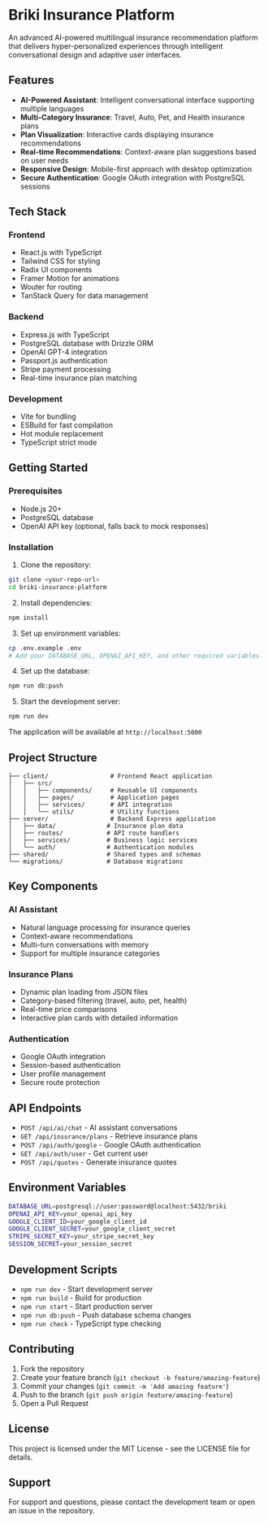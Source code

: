 # Briki Insurance Platform

An advanced AI-powered multilingual insurance recommendation platform that delivers hyper-personalized experiences through intelligent conversational design and adaptive user interfaces.

## Features

- **AI-Powered Assistant**: Intelligent conversational interface supporting multiple languages
- **Multi-Category Insurance**: Travel, Auto, Pet, and Health insurance plans
- **Plan Visualization**: Interactive cards displaying insurance recommendations
- **Real-time Recommendations**: Context-aware plan suggestions based on user needs
- **Responsive Design**: Mobile-first approach with desktop optimization
- **Secure Authentication**: Google OAuth integration with PostgreSQL sessions

## Tech Stack

### Frontend
- React.js with TypeScript
- Tailwind CSS for styling
- Radix UI components
- Framer Motion for animations
- Wouter for routing
- TanStack Query for data management

### Backend
- Express.js with TypeScript
- PostgreSQL database with Drizzle ORM
- OpenAI GPT-4 integration
- Passport.js authentication
- Stripe payment processing
- Real-time insurance plan matching

### Development
- Vite for bundling
- ESBuild for fast compilation
- Hot module replacement
- TypeScript strict mode

## Getting Started

### Prerequisites
- Node.js 20+
- PostgreSQL database
- OpenAI API key (optional, falls back to mock responses)

### Installation

1. Clone the repository:
```bash
git clone <your-repo-url>
cd briki-insurance-platform
```

2. Install dependencies:
```bash
npm install
```

3. Set up environment variables:
```bash
cp .env.example .env
# Add your DATABASE_URL, OPENAI_API_KEY, and other required variables
```

4. Set up the database:
```bash
npm run db:push
```

5. Start the development server:
```bash
npm run dev
```

The application will be available at `http://localhost:5000`

## Project Structure

```
├── client/                 # Frontend React application
│   ├── src/
│   │   ├── components/     # Reusable UI components
│   │   ├── pages/          # Application pages
│   │   ├── services/       # API integration
│   │   └── utils/          # Utility functions
├── server/                 # Backend Express application
│   ├── data/              # Insurance plan data
│   ├── routes/            # API route handlers
│   ├── services/          # Business logic services
│   └── auth/              # Authentication modules
├── shared/                # Shared types and schemas
└── migrations/            # Database migrations
```

## Key Components

### AI Assistant
- Natural language processing for insurance queries
- Context-aware recommendations
- Multi-turn conversations with memory
- Support for multiple insurance categories

### Insurance Plans
- Dynamic plan loading from JSON files
- Category-based filtering (travel, auto, pet, health)
- Real-time price comparisons
- Interactive plan cards with detailed information

### Authentication
- Google OAuth integration
- Session-based authentication
- User profile management
- Secure route protection

## API Endpoints

- `POST /api/ai/chat` - AI assistant conversations
- `GET /api/insurance/plans` - Retrieve insurance plans
- `POST /api/auth/google` - Google OAuth authentication
- `GET /api/auth/user` - Get current user
- `POST /api/quotes` - Generate insurance quotes

## Environment Variables

```bash
DATABASE_URL=postgresql://user:password@localhost:5432/briki
OPENAI_API_KEY=your_openai_api_key
GOOGLE_CLIENT_ID=your_google_client_id
GOOGLE_CLIENT_SECRET=your_google_client_secret
STRIPE_SECRET_KEY=your_stripe_secret_key
SESSION_SECRET=your_session_secret
```

## Development Scripts

- `npm run dev` - Start development server
- `npm run build` - Build for production
- `npm run start` - Start production server
- `npm run db:push` - Push database schema changes
- `npm run check` - TypeScript type checking

## Contributing

1. Fork the repository
2. Create your feature branch (`git checkout -b feature/amazing-feature`)
3. Commit your changes (`git commit -m 'Add amazing feature'`)
4. Push to the branch (`git push origin feature/amazing-feature`)
5. Open a Pull Request

## License

This project is licensed under the MIT License - see the LICENSE file for details.

## Support

For support and questions, please contact the development team or open an issue in the repository.
